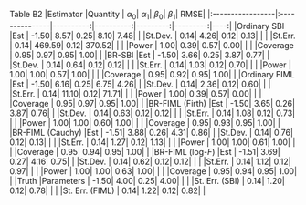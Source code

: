 Table B2
|Estimator         |Quantity        | $\alpha_0$| $\alpha_1$| $\beta_0$| $\beta_1$| RMSE|
|:-----------------|:---------------|----------:|----------:|---------:|---------:|----:|
|Ordinary SBI      |Est             |      -1.50|       8.57|      0.25|      8.10| 7.48|
|                  |St.Dev.         |       0.14|       4.26|      0.12|      0.13|     |
|                  |St.Err.         |       0.14|     469.59|      0.12|    370.52|     |
|                  |Power           |       1.00|       0.39|      0.57|      0.00|     |
|                  |Coverage        |       0.95|       0.97|      0.95|      1.00|     |
|BR-SBI            |Est             |      -1.50|       3.66|      0.25|      3.87| 0.77|
|                  |St.Dev.         |       0.14|       0.64|      0.12|      0.12|     |
|                  |St.Err.         |       0.14|       1.03|      0.12|      0.70|     |
|                  |Power           |       1.00|       1.00|      0.57|      1.00|     |
|                  |Coverage        |       0.95|       0.92|      0.95|      1.00|     |
|Ordinary FIML     |Est             |      -1.50|       6.16|      0.25|      6.75| 4.26|
|                  |St.Dev.         |       0.14|       2.36|      0.12|      0.60|     |
|                  |St.Err.         |       0.14|      11.10|      0.12|     71.71|     |
|                  |Power           |       1.00|       0.39|      0.57|      0.00|     |
|                  |Coverage        |       0.95|       0.97|      0.95|      1.00|     |
|BR-FIML (Firth)   |Est             |      -1.50|       3.65|      0.26|      3.87| 0.76|
|                  |St.Dev.         |       0.14|       0.63|      0.12|      0.12|     |
|                  |St.Err.         |       0.14|       1.08|      0.12|      0.73|     |
|                  |Power           |       1.00|       1.00|      0.60|      1.00|     |
|                  |Coverage        |       0.95|       0.93|      0.95|      1.00|     |
|BR-FIML (Cauchy)  |Est             |      -1.51|       3.88|      0.26|      4.31| 0.86|
|                  |St.Dev.         |       0.14|       0.76|      0.12|      0.13|     |
|                  |St.Err.         |       0.14|       1.27|      0.12|      1.13|     |
|                  |Power           |       1.00|       1.00|      0.61|      1.00|     |
|                  |Coverage        |       0.95|       0.94|      0.95|      1.00|     |
|BR-FIML (log-$F$) |Est             |      -1.51|       3.69|      0.27|      4.16| 0.75|
|                  |St.Dev.         |       0.14|       0.62|      0.12|      0.12|     |
|                  |St.Err.         |       0.14|       1.12|      0.12|      0.97|     |
|                  |Power           |       1.00|       1.00|      0.63|      1.00|     |
|                  |Coverage        |       0.95|       0.94|      0.95|      1.00|     |
|Truth             |Parameters      |      -1.50|       4.00|      0.25|      4.00|     |
|                  |St. Err. (SBI)  |       0.14|       1.20|      0.12|      0.78|     |
|                  |St. Err. (FIML) |       0.14|       1.22|      0.12|      0.82|     |
